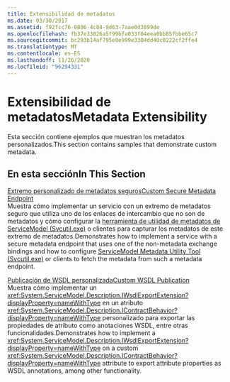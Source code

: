 ```yaml
---
title: Extensibilidad de metadatos
ms.date: 03/30/2017
ms.assetid: f92fcc76-0806-4c84-9d63-7aae0d3899de
ms.openlocfilehash: fb37e33026a5f99bfa033f04eea0bb85fbbe65c7
ms.sourcegitcommit: bc293b14af795e0e999e3304dd40c0222cf2ffe4
ms.translationtype: MT
ms.contentlocale: es-ES
ms.lasthandoff: 11/26/2020
ms.locfileid: "96294331"
---
```

# <a name="metadata-extensibility"></a><span data-ttu-id="a7319-102">Extensibilidad de metadatos</span><span class="sxs-lookup"><span data-stu-id="a7319-102">Metadata Extensibility</span></span>

<span data-ttu-id="a7319-103">Esta sección contiene ejemplos que muestran los metadatos personalizados.</span><span class="sxs-lookup"><span data-stu-id="a7319-103">This section contains samples that demonstrate custom metadata.</span></span>  
  
## <a name="in-this-section"></a><span data-ttu-id="a7319-104">En esta sección</span><span class="sxs-lookup"><span data-stu-id="a7319-104">In This Section</span></span>  

 [<span data-ttu-id="a7319-105">Extremo personalizado de metadatos seguros</span><span class="sxs-lookup"><span data-stu-id="a7319-105">Custom Secure Metadata Endpoint</span></span>](custom-secure-metadata-endpoint.md)  
 <span data-ttu-id="a7319-106">Muestra cómo implementar un servicio con un extremo de metadatos seguro que utiliza uno de los enlaces de intercambio que no son de metadatos y cómo configurar la [herramienta de utilidad de metadatos de ServiceModel (Svcutil.exe)](../servicemodel-metadata-utility-tool-svcutil-exe.md) o clientes para capturar los metadatos de este extremo de metadatos.</span><span class="sxs-lookup"><span data-stu-id="a7319-106">Demonstrates how to implement a service with a secure metadata endpoint that uses one of the non-metadata exchange bindings and how to configure [ServiceModel Metadata Utility Tool (Svcutil.exe)](../servicemodel-metadata-utility-tool-svcutil-exe.md) or clients to fetch the metadata from such a metadata endpoint.</span></span>  
  
 [<span data-ttu-id="a7319-107">Publicación de WSDL personalizada</span><span class="sxs-lookup"><span data-stu-id="a7319-107">Custom WSDL Publication</span></span>](custom-wsdl-publication.md)  
 <span data-ttu-id="a7319-108">Muestra cómo implementar un <xref:System.ServiceModel.Description.IWsdlExportExtension?displayProperty=nameWithType> en un atributo <xref:System.ServiceModel.Description.IContractBehavior?displayProperty=nameWithType> personalizado para exportar las propiedades de atributo como anotaciones WSDL, entre otras funcionalidades.</span><span class="sxs-lookup"><span data-stu-id="a7319-108">Demonstrates how to implement a <xref:System.ServiceModel.Description.IWsdlExportExtension?displayProperty=nameWithType> on a custom <xref:System.ServiceModel.Description.IContractBehavior?displayProperty=nameWithType> attribute to export attribute properties as WSDL annotations, among other functionality.</span></span>
